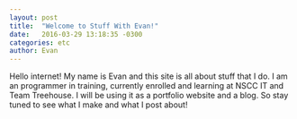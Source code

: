 ```yaml
---
layout: post
title:  "Welcome to Stuff With Evan!"
date:   2016-03-29 13:18:35 -0300
categories: etc
author: Evan
---
```


Hello internet! My name is Evan and this site is all about stuff that I do.
I am an programmer in training, currently enrolled and learning at NSCC IT and Team Treehouse.
I will be using it as a portfolio website and a blog. So stay tuned to see what I make and what I post about!
